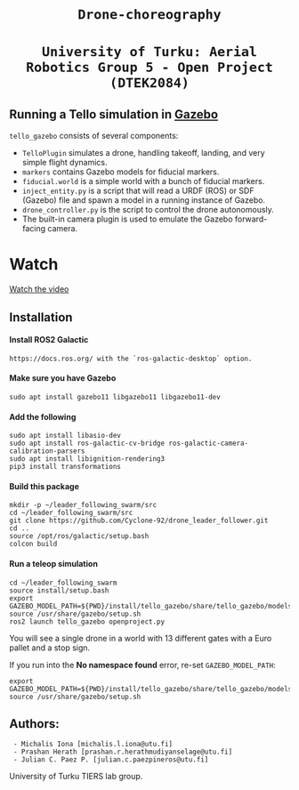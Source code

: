 # <div align="center">`Drone-choreography`</div>
# <div align="center">`University of Turku: Aerial Robotics Group 5 - Open Project (DTEK2084)`</div>
## Running a Tello simulation in [Gazebo](http://gazebosim.org/)

`tello_gazebo` consists of several components:
* `TelloPlugin` simulates a drone, handling takeoff, landing, and very simple flight dynamics.
* `markers` contains Gazebo models for fiducial markers.
* `fiducial.world` is a simple world with a bunch of fiducial markers.
* `inject_entity.py` is a script that will read a URDF (ROS) or SDF (Gazebo) file and spawn a model in a running instance of Gazebo.
* `drone_controller.py` is the script to control the drone autonomously.
* The built-in camera plugin is used to emulate the Gazebo forward-facing camera.

# Watch
[Watch the video]([https://www.example.com/path-to-your-video](https://github.com/Cyclone-92/drone_leader_follower/blob/main/video.mp4))


## Installation
#### Install ROS2 Galactic
    https://docs.ros.org/ with the `ros-galactic-desktop` option.
#### Make sure you have Gazebo 
    sudo apt install gazebo11 libgazebo11 libgazebo11-dev
#### Add the following
    sudo apt install libasio-dev
    sudo apt install ros-galactic-cv-bridge ros-galactic-camera-calibration-parsers 
    sudo apt install libignition-rendering3 
    pip3 install transformations

#### Build this package
    mkdir -p ~/leader_following_swarm/src
    cd ~/leader_following_swarm/src
    git clone https://github.com/Cyclone-92/drone_leader_follower.git
    cd ..
    source /opt/ros/galactic/setup.bash
    colcon build
    
#### Run a teleop simulation

    cd ~/leader_following_swarm
    source install/setup.bash
    export GAZEBO_MODEL_PATH=${PWD}/install/tello_gazebo/share/tello_gazebo/models
    source /usr/share/gazebo/setup.sh
    ros2 launch tello_gazebo openproject.py
    
You will see a single drone in a world with 13 different gates with a Euro pallet and a stop sign.

If you run into the **No namespace found** error, re-set `GAZEBO_MODEL_PATH`:

    export GAZEBO_MODEL_PATH=${PWD}/install/tello_gazebo/share/tello_gazebo/models
    source /usr/share/gazebo/setup.sh

## Authors:
     - Michalis Iona [michalis.l.iona@utu.fi]
     - Prashan Herath [prashan.r.herathmudiyanselage@utu.fi]
     - Julian C. Paez P. [julian.c.paezpineros@utu.fi]
     
     
University of Turku TIERS lab group.
